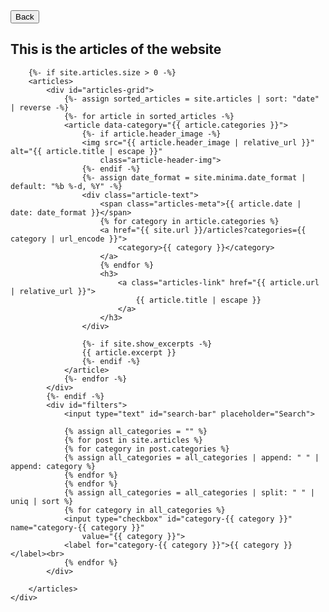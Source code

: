 <div id="articles" class="content-wrapper">
    <button id="articles-back-button">Back</button>
    <div class="wrapper">
        <h2>This is the articles of the website</h2>

        {%- if site.articles.size > 0 -%}
        <articles>
            <div id="articles-grid">
                {%- assign sorted_articles = site.articles | sort: "date" | reverse -%}
                {%- for article in sorted_articles -%}
                <article data-category="{{ article.categories }}">
                    {%- if article.header_image -%}
                    <img src="{{ article.header_image | relative_url }}" alt="{{ article.title | escape }}"
                        class="article-header-img">
                    {%- endif -%}
                    {%- assign date_format = site.minima.date_format | default: "%b %-d, %Y" -%}
                    <div class="article-text">
                        <span class="articles-meta">{{ article.date | date: date_format }}</span>
                        {% for category in article.categories %}
                        <a href="{{ site.url }}/articles?categories={{ category | url_encode }}">
                            <category>{{ category }}</category>
                        </a>
                        {% endfor %}
                        <h3>
                            <a class="articles-link" href="{{ article.url | relative_url }}">
                                {{ article.title | escape }}
                            </a>
                        </h3>
                    </div>

                    {%- if site.show_excerpts -%}
                    {{ article.excerpt }}
                    {%- endif -%}
                </article>
                {%- endfor -%}
            </div>
            {%- endif -%}
            <div id="filters">
                <input type="text" id="search-bar" placeholder="Search">

                {% assign all_categories = "" %}
                {% for post in site.articles %}
                {% for category in post.categories %}
                {% assign all_categories = all_categories | append: " " | append: category %}
                {% endfor %}
                {% endfor %}
                {% assign all_categories = all_categories | split: " " | uniq | sort %}
                {% for category in all_categories %}
                <input type="checkbox" id="category-{{ category }}" name="category-{{ category }}"
                    value="{{ category }}">
                <label for="category-{{ category }}">{{ category }}</label><br>
                {% endfor %}
            </div>

        </articles>
    </div>
</div>
<script>
    function filterPosts() {
        var url = new URL(window.location.href);
        var categories = (url.searchParams.get('categories') || '').toLowerCase().split(',');

        categories.forEach(function (category) {
            var checkbox = document.getElementById('category-' + category);
            if (checkbox) {
                checkbox.checked = true;
            }
        });

        var posts = document.querySelectorAll('#articles-grid article');
        posts.forEach(function (post) {
            var postCategories = post.getAttribute('data-category').toLowerCase().split(' ');
            if (categories.some(category => postCategories.some(postCategory => postCategory.includes(category)))) {
                post.style.display = 'block';
            } else {
                post.style.display = 'none';
            }
        });
    }

    document.querySelectorAll('#filters input[type=checkbox]').forEach(function (checkbox) {
        checkbox.addEventListener('change', function () {
            var checkedBoxes = document.querySelectorAll('#filters input[type=checkbox]:checked');
            var categories = Array.from(checkedBoxes).map(function (box) { return box.value.toLowerCase(); });
            var url = new URL(window.location.href);
            if (categories.length > 0) {
                url.searchParams.set('categories', categories.join(','));
            } else {
                url.searchParams.delete('categories');
            }
            window.history.replaceState({}, '', url);
            filterPosts();
        });
    });

    document.getElementById('search-bar').addEventListener('input', function () {
        var searchTerm = this.value.toLowerCase();
        var articles = document.querySelectorAll('#articles-grid article');
        articles.forEach(function (article) {
            var title = article.querySelector('h3 a').textContent.toLowerCase();
            var categories = article.getAttribute('data-category').toLowerCase();
            if (title.includes(searchTerm) || categories.includes(searchTerm)) {
                article.style.display = 'block';
            } else {
                article.style.display = 'none';
            }
        });

        var url = new URL(window.location.href);
        if (searchTerm) {
            url.searchParams.set('search', searchTerm);
        } else {
            url.searchParams.delete('search');
        }
        window.history.replaceState({}, '', url);
    });

    window.addEventListener('load', function () {
        var url = new URL(window.location.href);
        var searchParam = url.searchParams.get('search');
        if (searchParam) {
            document.getElementById('search-bar').value = searchParam;
            var event = new Event('input', {
                'bubbles': true,
                'cancelable': true
            });
            document.getElementById('search-bar').dispatchEvent(event);
        }
        filterPosts();
    });

    window.addEventListener('load', filterPosts);

    document.querySelectorAll('category').forEach(category => {
        const categoryName = category.textContent.trim();
        var textColor;
        var brColor;

        switch (categoryName.toLowerCase()) {
            case 'minecraft':
                textColor = 'rgba(0, 112, 40, 1)';
                brColor = 'rgba(0, 112, 40, 0.2)';
                break;
            case 'another-category':
                textColor = 'blue';
                brColor = 'black';
                break;
            case 'yet-another-category':
                textColor = 'red';
                brColor = 'black';
                break;
            default:
                textColor = 'white';
                brColor = 'gray';
                break;
        }
        category.style.color = textColor;
        category.style.backgroundColor = brColor;
    });
</script>